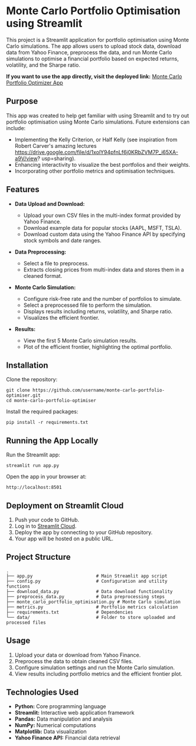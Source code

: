 # Monte Carlo Portfolio Optimisation using Streamlit

This project is a Streamlit application for portfolio optimisation using Monte Carlo simulations. The app allows users to upload stock data, download data from Yahoo Finance, preprocess the data, and run Monte Carlo simulations to optimise a financial portfolio based on expected returns, volatility, and the Sharpe ratio.

**If you want to use the app directly, visit the deployed link:**
[Monte Carlo Portfolio Optimizer App](https://raphi6-monte-carlo-portfolio-optimiser-app-dxctih.streamlit.app/)

## Purpose
This app was created to help get familiar with using Streamlit and to try out portfolio optimisation using Monte Carlo simulations. Future extensions can include:
- Implementing the Kelly Criterion, or Half Kelly (see inspiration from Robert Carver's amazing lectures https://drive.google.com/file/d/1xolY94pfnLf6j0KRbZVM7P_i65XA-a9V/view?
usp=sharing).
- Enhancing interactivity to visualize the best portfolios and their weights.
- Incorporating other portfolio metrics and optimisation techniques.

## Features
- **Data Upload and Download:**
  - Upload your own CSV files in the multi-index format provided by Yahoo Finance.
  - Download example data for popular stocks (AAPL, MSFT, TSLA).
  - Download custom data using the Yahoo Finance API by specifying stock symbols and date ranges.

- **Data Preprocessing:**
  - Select a file to preprocess.
  - Extracts closing prices from multi-index data and stores them in a cleaned format.

- **Monte Carlo Simulation:**
  - Configure risk-free rate and the number of portfolios to simulate.
  - Select a preprocessed file to perform the simulation.
  - Displays results including returns, volatility, and Sharpe ratio.
  - Visualizes the efficient frontier.

- **Results:**
  - View the first 5 Monte Carlo simulation results.
  - Plot of the efficient frontier, highlighting the optimal portfolio.

## Installation
Clone the repository:
```
git clone https://github.com/username/monte-carlo-portfolio-optimiser.git
cd monte-carlo-portfolio-optimiser
```

Install the required packages:
```
pip install -r requirements.txt
```

## Running the App Locally
Run the Streamlit app:
```
streamlit run app.py
```
Open the app in your browser at:
```
http://localhost:8501
```

## Deployment on Streamlit Cloud
1. Push your code to GitHub.
2. Log in to [Streamlit Cloud](https://share.streamlit.io/).
3. Deploy the app by connecting to your GitHub repository.
4. Your app will be hosted on a public URL.

## Project Structure
```
.
├── app.py                        # Main Streamlit app script
├── config.py                     # Configuration and utility functions
├── download_data.py              # Data download functionality
├── preprocess_data.py            # Data preprocessing steps
├── monte_carlo_portfolio_optimisation.py # Monte Carlo simulation
├── metrics.py                    # Portfolio metrics calculation
├── requirements.txt              # Dependencies
└── data/                         # Folder to store uploaded and processed files
```

## Usage
1. Upload your data or download from Yahoo Finance.
2. Preprocess the data to obtain cleaned CSV files.
3. Configure simulation settings and run the Monte Carlo simulation.
4. View results including portfolio metrics and the efficient frontier plot.

## Technologies Used
- **Python:** Core programming language
- **Streamlit:** Interactive web application framework
- **Pandas:** Data manipulation and analysis
- **NumPy:** Numerical computations
- **Matplotlib:** Data visualization
- **Yahoo Finance API:** Financial data retrieval


